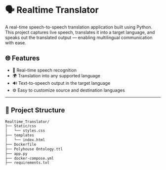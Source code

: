 # 🗣️ Realtime Translator

A real-time speech-to-speech translation application built using Python. This project captures live speech, translates it into a target language, and speaks out the translated output — enabling multilingual communication with ease.

## 🌐 Features

- 🎤 Real-time speech recognition 
- 🌍 Translation into any supported language 
- 🔊 Text-to-speech output in the target language 
- ⚙️ Easy to customize source and destination languages

---

## 📁 Project Structure

```bash
Realtime_Translator/
├── Static/css
│   └── styles.css
├── templates
│   └── index.html
├── Dockerfile
├── Polyhouse Ontology.ttl
├── app.py
├── docker-compose.yml
├── requirements.txt






